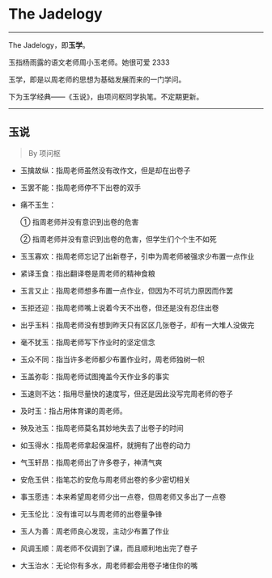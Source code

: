 # The Jadelogy

---

The Jadelogy，即**玉学**。

玉指杨雨露的语文老师周小玉老师。她很可爱 2333

玉学，即是以周老师的思想为基础发展而来的一门学问。

下为玉学经典——《玉说》，由项问枢同学执笔。不定期更新。

---

## 玉说

> By 项问枢



- 玉擒故纵：指周老师虽然没有改作文，但是却在出卷子



- 玉罢不能：指周老师停不下出卷的双手



- 痛不玉生：

  ① 指周老师并没有意识到出卷的危害

  ② 指周老师并没有意识到出卷的危害，但学生们个个生不如死



- 玉玉寡欢：指周老师忘记了出新卷子，引申为周老师被强求少布置一点作业



- 紧译玉食：指出翻译卷是周老师的精神食粮



- 玉言又止：指周老师想多布置一点作业，但因为不可坑力原因而作罢



- 玉拒还迎：指周老师嘴上说着今天不出卷，但还是没有忍住出卷



- 出乎玉料：指周老师没有想到昨天只有区区几张卷子，却有一大堆人没做完



- 毫不犹玉：指周老师写下作业时的坚定信念



- 玉众不同：指当许多老师都少布置作业时，周老师独树一帜



- 玉盖弥彰：指周老师试图掩盖今天作业多的事实



- 玉速则不达：指用尽量快的速度写，但还是因此没写完周老师的卷子



- 及时玉：指占用体育课的周老师。



- 殃及池玉：指周老师莫名其妙地失去了出卷子的时间



- 如玉得水：指周老师拿起保温杯，就拥有了出卷的动力



- 气玉轩昂：指周老师出了许多卷子，神清气爽



- 安危玉供：指笔芯的安危与周老师出卷的多少密切相关



- 事玉愿违：本来希望周老师少出一点卷，但周老师又多出了一点卷



- 无玉伦比：没有谁可以与周老师的出卷量争锋



- 玉人为善：周老师良心发现，主动少布置了作业



- 风调玉顺：周老师不仅调到了课，而且顺利地出完了卷子



- 大玉治水：无论你有多水，周老师都会用卷子堵住你的嘴

